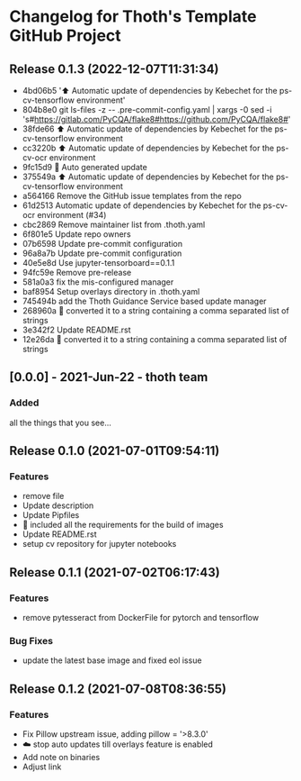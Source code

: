 # Changelog for Thoth's Template GitHub Project

## Release 0.1.3 (2022-12-07T11:31:34)
* 4bd06b5 ':arrow_up: Automatic update of dependencies by Kebechet for the ps-cv-tensorflow environment'
* 804b8e0 git ls-files -z -- .pre-commit-config.yaml | xargs -0 sed -i 's#https://gitlab.com/PyCQA/flake8#https://github.com/PyCQA/flake8#'
* 38fde66 :arrow_up: Automatic update of dependencies by Kebechet for the ps-cv-tensorflow environment
* cc3220b :arrow_up: Automatic update of dependencies by Kebechet for the ps-cv-ocr environment
* 9fc15d9 :pushpin: Auto generated update
* 375549a :arrow_up: Automatic update of dependencies by Kebechet for the ps-cv-tensorflow environment
* a564166 Remove the GitHub issue templates from the repo
* 61d2513 Automatic update of dependencies by Kebechet for the ps-cv-ocr environment (#34)
* cbc2869 Remove maintainer list from .thoth.yaml
* 6f801e5 Update repo owners
* 07b6598 Update pre-commit configuration
* 96a8a7b Update pre-commit configuration
* 40e5e8d Use jupyter-tensorboard==0.1.1
* 94fc59e Remove pre-release
* 581a0a3 fix the mis-configured manager
* baf8954 Setup overlays directory in .thoth.yaml
* 745494b add the Thoth Guidance Service based update manager
* 268960a :bug: converted it to a string containing a comma separated list of strings
* 3e342f2 Update README.rst
* 12e26da :bug: converted it to a string containing a comma separated list of strings

## [0.0.0] - 2021-Jun-22 - thoth team

### Added

all the things that you see...

## Release 0.1.0 (2021-07-01T09:54:11)
### Features
* remove file
* Update description
* Update Pipfiles
* :robot: included all the requirements for the build of images
* Update README.rst
* setup cv repository for jupyter notebooks

## Release 0.1.1 (2021-07-02T06:17:43)
### Features
* remove pytesseract from DockerFile for pytorch and tensorflow
### Bug Fixes
* update the latest base image and fixed eol issue

## Release 0.1.2 (2021-07-08T08:36:55)
### Features
* Fix Pillow upstream issue, adding pillow = '>8.3.0'
* :cloud: stop auto updates till overlays feature is enabled
* Add note on binaries
* Adjust link
